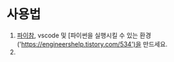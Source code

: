 # 사용법

1. [파이참]('https://www.jetbrains.com/ko-kr/pycharm/download/'), vscode 및 [파이썬을 실행시킬 수 있는 환경('https://engineershelp.tistory.com/534')을 만드세요.
2. 
